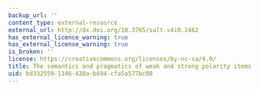 ```yaml
---
backup_url: ''
content_type: external-resource
external_url: http://dx.doi.org/10.3765/salt.v4i0.2462
has_external_licence_warning: true
has_external_license_warning: true
is_broken: ''
license: https://creativecommons.org/licenses/by-nc-sa/4.0/
title: The semantics and pragmatics of weak and strong polarity items
uid: bd332559-1146-438a-b694-cfa5a577bc00
---
```

